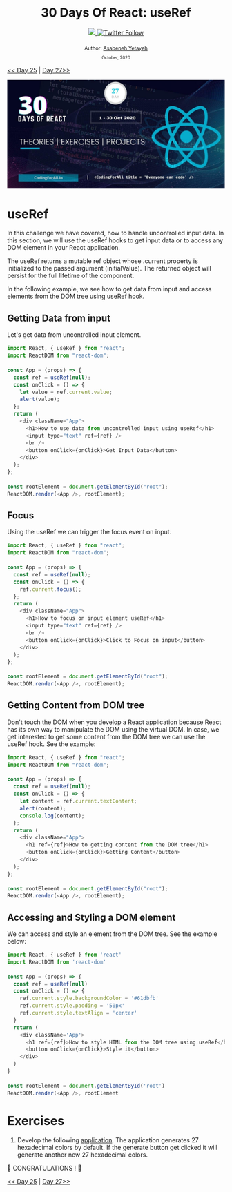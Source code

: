 <div align="center">
  <h1> 30 Days Of React: useRef</h1>
  <a class="header-badge" target="_blank" href="https://www.linkedin.com/in/asabeneh/">
  <img src="https://img.shields.io/badge/style--5eba00.svg?label=LinkedIn&logo=linkedin&style=social">
  </a>
  <a class="header-badge" target="_blank" href="https://twitter.com/Asabeneh">
  <img alt="Twitter Follow" src="https://img.shields.io/twitter/follow/asabeneh?style=social">
  </a>

<sub>Author:
<a href="https://www.linkedin.com/in/asabeneh/" target="_blank">Asabeneh Yetayeh</a><br>
<small> October, 2020</small>
</sub>

</div>

[<< Day 25](../25_Custom_Hooks/25_custom_hooks.md) | [Day 27>>]()

![30 Days of React banner](../images/30_days_of_react_banner_day_27.jpg)

# useRef

In this challenge we have covered, how to handle uncontrolled input data. In this section, we will use the useRef hooks to get input data or to access any DOM element in your React application.

The useRef returns a mutable ref object whose .current property is initialized to the passed argument (initialValue). The returned object will persist for the full lifetime of the component.

In the following example, we see how to get data from input and access elements from the DOM tree using useRef hook.

## Getting Data from input

Let's get data from uncontrolled input element.

```js
import React, { useRef } from "react";
import ReactDOM from "react-dom";

const App = (props) => {
  const ref = useRef(null);
  const onClick = () => {
    let value = ref.current.value;
    alert(value);
  };
  return (
    <div className="App">
      <h1>How to use data from uncontrolled input using useRef</h1>
      <input type="text" ref={ref} />
      <br />
      <button onClick={onClick}>Get Input Data</button>
    </div>
  );
};

const rootElement = document.getElementById("root");
ReactDOM.render(<App />, rootElement);
```

## Focus

Using the useRef we can trigger the focus event on input.

```js
import React, { useRef } from "react";
import ReactDOM from "react-dom";

const App = (props) => {
  const ref = useRef(null);
  const onClick = () => {
    ref.current.focus();
  };
  return (
    <div className="App">
      <h1>How to focus on input element useRef</h1>
      <input type="text" ref={ref} />
      <br />
      <button onClick={onClick}>Click to Focus on input</button>
    </div>
  );
};

const rootElement = document.getElementById("root");
ReactDOM.render(<App />, rootElement);
```

## Getting Content from DOM tree

Don't touch the DOM when you develop a React application because React has its own way to manipulate the DOM using the virtual DOM. In case, we get interested to get some content from the DOM tree we can use the useRef hook. See the example:

```js
import React, { useRef } from "react";
import ReactDOM from "react-dom";

const App = (props) => {
  const ref = useRef(null);
  const onClick = () => {
    let content = ref.current.textContent;
    alert(content);
    console.log(content);
  };
  return (
    <div className="App">
      <h1 ref={ref}>How to getting content from the DOM tree</h1>
      <button onClick={onClick}>Getting Content</button>
    </div>
  );
};

const rootElement = document.getElementById("root");
ReactDOM.render(<App />, rootElement);
```

## Accessing and Styling a DOM element

We can access and style an element from the DOM tree. See the example below:

```js
import React, { useRef } from 'react'
import ReactDOM from 'react-dom'

const App = (props) => {
  const ref = useRef(null)
  const onClick = () => {
    ref.current.style.backgroundColor = '#61dbfb'
    ref.current.style.padding = '50px'
    ref.current.style.textAlign = 'center'
  }
  return (
    <div className='App'>
      <h1 ref={ref}>How to style HTML from the DOM tree using useRef</h1>
      <button onClick={onClick}>Style it</button>
    </div>
  )
}

const rootElement = document.getElementById('root')
ReactDOM.render(<App />, rootElement
```

# Exercises

1. Develop the following [application](https://www.30daysofreact.com/day-27/hexadecimal-colors). The application generates 27 hexadecimal colors by default. If the generate button get clicked it will generate another new 27 hexadecimal colors.

🎉 CONGRATULATIONS ! 🎉

[<< Day 25](../25_Custom_Hooks/25_custom_hooks.md) | [Day 27>>]()
